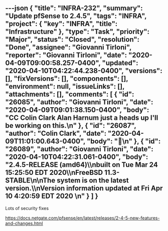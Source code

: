 ---json
{
  "title": "INFRA-232",
  "summary": "Update pfSense to 2.4.5",
  "tags": "INFRA",
  "project": {
    "key": "INFRA",
    "title": "Infrastructure"
  },
  "type": "Task",
  "priority": "Major",
  "status": "Closed",
  "resolution": "Done",
  "assignee": "Giovanni Tirloni",
  "reporter": "Giovanni Tirloni",
  "date": "2020-04-09T09:00:58.257-0400",
  "updated": "2020-04-10T04:22:44.238-0400",
  "versions": [],
  "fixVersions": [],
  "components": [],
  "environment": null,
  "issueLinks": [],
  "attachments": [],
  "comments": [
    {
      "id": "26085",
      "author": "Giovanni Tirloni",
      "date": "2020-04-09T09:01:38.150-0400",
      "body": "CC Colin Clark Alan Harnum just a heads up I'll be working on this.\n"
    },
    {
      "id": "26087",
      "author": "Colin Clark",
      "date": "2020-04-09T11:01:00.643-0400",
      "body": "🙂\n"
    },
    {
      "id": "26089",
      "author": "Giovanni Tirloni",
      "date": "2020-04-10T04:22:31.061-0400",
      "body": "2.4.5-RELEASE (amd64)\\\nbuilt on Tue Mar 24 15:25:50 EDT 2020\\\nFreeBSD 11.3-STABLE\n\nThe system is on the latest version.\\\nVersion information updated at Fri Apr 10 4:20:59 EDT 2020&#x20;\n"
    }
  ]
}
---
Lots of security fixes

<https://docs.netgate.com/pfsense/en/latest/releases/2-4-5-new-features-and-changes.html>

        
